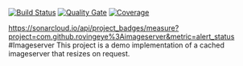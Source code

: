 [![Build Status](https://travis-ci.org/rovingeye/imageserver.svg?branch=master)](https://travis-ci.org/rovingeye/imageserver)
[![Quality Gate](https://sonarcloud.io/api/project_badges/measure?project=com.github.rovingeye%3Aimageserver&metric=alert_status)](https://sonarcloud.io/dashboard?id=com.github.rovingeye%3Aimageserver)
[![Coverage](https://sonarcloud.io/api/project_badges/measure?project=com.github.rovingeye%3Aimageserver&metric=coverage)](https://sonarcloud.io/dashboard?id=com.github.rovingeye%3Aimageserver)


https://sonarcloud.io/api/project_badges/measure?project=com.github.rovingeye%3Aimageserver&metric=alert_status
#Imageserver
This project is a demo implementation of a cached imageserver that resizes on request.